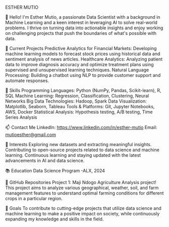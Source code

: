 ESTHER MUTIO

👋 Hello! I'm Esther Mutio, a passionate Data Scientist with a background in Machine Learning and a keen interest in leveraging AI to solve real-world problems. I thrive on turning data into actionable insights and enjoy working on challenging projects that push the boundaries of what's possible with data.

🔭 Current Projects
Predictive Analytics for Financial Markets: Developing machine learning models to forecast stock prices using historical data and sentiment analysis of news articles.
Healthcare Analytics: Analyzing patient data to improve diagnosis accuracy and optimize treatment plans using supervised and unsupervised learning techniques.
Natural Language Processing: Building a chatbot using NLP to provide customer support and automate responses.

🌱 Skills
Programming Languages: Python (NumPy, Pandas, Scikit-learn), R, SQL
Machine Learning: Regression, Classification, Clustering, Neural Networks
Big Data Technologies: Hadoop, Spark
Data Visualization: Matplotlib, Seaborn, Tableau
Tools & Platforms: Git, Jupyter Notebooks, AWS, Docker
Statistical Analysis: Hypothesis testing, A/B testing, Time Series Analysis

📫 Contact Me
LinkedIn: https://www.linkedin.com/in/esther-mutio
Email: mutioesther@gmail.com

💬 Interests
Exploring new datasets and extracting meaningful insights.
Contributing to open-source projects related to data science and machine learning.
Continuous learning and staying updated with the latest advancements in AI and data science.

📚 Education
Data Science Program -ALX, 2024

📄 GitHub Repositories
Project 1: Maji Ndogo Agriculture Analysis project! This project aims to analyze various geographical, weather, soil, and farm management features to understand optimal farming conditions for different crops in a particular region.

🎯 Goals
To contribute to cutting-edge projects that utilize data science and machine learning to make a positive impact on society, while continuously expanding my knowledge and skills in the field.
